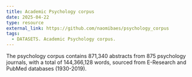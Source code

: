 ```yaml
---
title: Academic Psychology corpus
date: 2025-04-22
type: resource
external_link: https://github.com/naomibaes/psychology_corpus
tags:
  - DATASETS. Academic Psychology corpus.
---
```


The psychology corpus contains 871,340 abstracts from 875 psychology journals, with a total of 144,366,128 words, sourced from E-Research and PubMed databases (1930-2019).

<!--more-->
